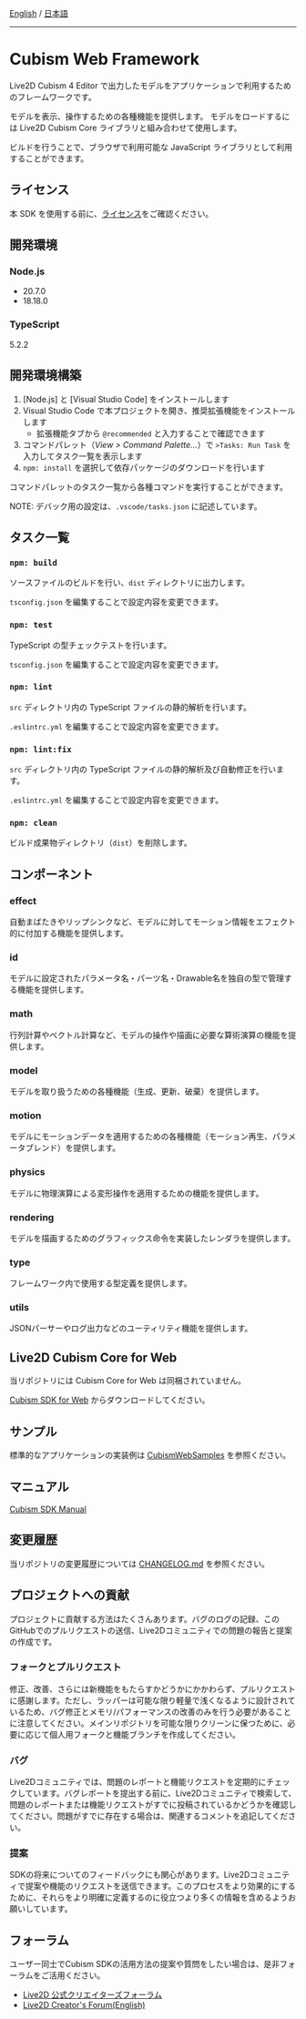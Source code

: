 [English](README.md) / [日本語](README.ja.md)

---

# Cubism Web Framework

Live2D Cubism 4 Editor で出力したモデルをアプリケーションで利用するためのフレームワークです。

モデルを表示、操作するための各種機能を提供します。
モデルをロードするには Live2D Cubism Core ライブラリと組み合わせて使用します。

ビルドを行うことで、ブラウザで利用可能な JavaScript ライブラリとして利用することができます。


## ライセンス

本 SDK を使用する前に、[ライセンス](LICENSE.md)をご確認ください。


## 開発環境

### Node.js

* 20.7.0
* 18.18.0


### TypeScript

5.2.2


## 開発環境構築

1. [Node.js] と [Visual Studio Code] をインストールします
1. Visual Studio Code で本プロジェクトを開き、推奨拡張機能をインストールします
    * 拡張機能タブから `@recommended` と入力することで確認できます
1. コマンドパレット（*View > Command Palette...*）で `>Tasks: Run Task` を入力してタスク一覧を表示します
1. `npm: install` を選択して依存パッケージのダウンロードを行います

コマンドパレットのタスク一覧から各種コマンドを実行することができます。

NOTE: デバック用の設定は、`.vscode/tasks.json` に記述しています。

## タスク一覧

### `npm: build`

ソースファイルのビルドを行い、`dist` ディレクトリに出力します。

`tsconfig.json` を編集することで設定内容を変更できます。

### `npm: test`

TypeScript の型チェックテストを行います。

`tsconfig.json` を編集することで設定内容を変更できます。

### `npm: lint`

`src` ディレクトリ内の TypeScript ファイルの静的解析を行います。

`.eslintrc.yml` を編集することで設定内容を変更できます。

### `npm: lint:fix`

`src` ディレクトリ内の TypeScript ファイルの静的解析及び自動修正を行います。

`.eslintrc.yml` を編集することで設定内容を変更できます。

### `npm: clean`

ビルド成果物ディレクトリ（`dist`）を削除します。


## コンポーネント

### effect

自動まばたきやリップシンクなど、モデルに対してモーション情報をエフェクト的に付加する機能を提供します。

### id

モデルに設定されたパラメータ名・パーツ名・Drawable名を独自の型で管理する機能を提供します。

### math

行列計算やベクトル計算など、モデルの操作や描画に必要な算術演算の機能を提供します。

### model

モデルを取り扱うための各種機能（生成、更新、破棄）を提供します。

### motion

モデルにモーションデータを適用するための各種機能（モーション再生、パラメータブレンド）を提供します。

### physics

モデルに物理演算による変形操作を適用するための機能を提供します。

### rendering

モデルを描画するためのグラフィックス命令を実装したレンダラを提供します。

### type

フレームワーク内で使用する型定義を提供します。

### utils

JSONパーサーやログ出力などのユーティリティ機能を提供します。


## Live2D Cubism Core for Web

当リポジトリには Cubism Core for Web は同梱されていません。

[Cubism SDK for Web] からダウンロードしてください。

[Cubism SDK for Web]: https://www.live2d.com/download/cubism-sdk/download-web/


## サンプル

標準的なアプリケーションの実装例は [CubismWebSamples] を参照ください。

[CubismWebSamples]: https://github.com/Live2D/CubismWebSamples


## マニュアル

[Cubism SDK Manual](https://docs.live2d.com/cubism-sdk-manual/top/)


## 変更履歴

当リポジトリの変更履歴については [CHANGELOG.md](CHANGELOG.md) を参照ください。


## プロジェクトへの貢献

プロジェクトに貢献する方法はたくさんあります。バグのログの記録、このGitHubでのプルリクエストの送信、Live2Dコミュニティでの問題の報告と提案の作成です。

### フォークとプルリクエスト

修正、改善、さらには新機能をもたらすかどうかにかかわらず、プルリクエストに感謝します。ただし、ラッパーは可能な限り軽量で浅くなるように設計されているため、バグ修正とメモリ/パフォーマンスの改善のみを行う必要があることに注意してください。メインリポジトリを可能な限りクリーンに保つために、必要に応じて個人用フォークと機能ブランチを作成してください。

### バグ

Live2Dコミュニティでは、問題のレポートと機能リクエストを定期的にチェックしています。バグレポートを提出する前に、Live2Dコミュニティで検索して、問題のレポートまたは機能リクエストがすでに投稿されているかどうかを確認してください。問題がすでに存在する場合は、関連するコメントを追記してください。

### 提案

SDKの将来についてのフィードバックにも関心があります。Live2Dコミュニティで提案や機能のリクエストを送信できます。このプロセスをより効果的にするために、それらをより明確に定義するのに役立つより多くの情報を含めるようお願いしています。


## フォーラム

ユーザー同士でCubism SDKの活用方法の提案や質問をしたい場合は、是非フォーラムをご活用ください。

- [Live2D 公式クリエイターズフォーラム](https://creatorsforum.live2d.com/)
- [Live2D Creator's Forum(English)](https://community.live2d.com/)

